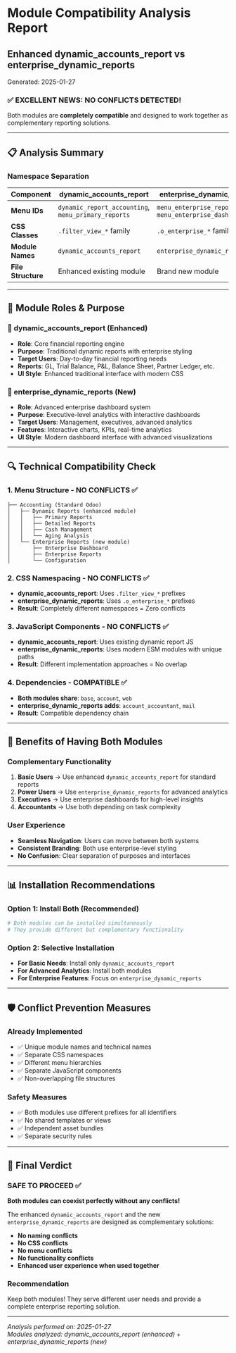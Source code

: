 # Module Compatibility Analysis Report
## Enhanced dynamic_accounts_report vs enterprise_dynamic_reports

Generated: 2025-01-27

### ✅ **EXCELLENT NEWS: NO CONFLICTS DETECTED!**

Both modules are **completely compatible** and designed to work together as complementary reporting solutions.

---

## 📋 **Analysis Summary**

### **Namespace Separation**
| Component | dynamic_accounts_report | enterprise_dynamic_reports | Status |
|-----------|------------------------|---------------------------|---------|
| **Menu IDs** | `dynamic_report_accounting`, `menu_primary_reports` | `menu_enterprise_reports_main`, `menu_enterprise_dashboard` | ✅ **Unique** |
| **CSS Classes** | `.filter_view_*` family | `.o_enterprise_*` family | ✅ **No overlap** |
| **Module Names** | `dynamic_accounts_report` | `enterprise_dynamic_reports` | ✅ **Different** |
| **File Structure** | Enhanced existing module | Brand new module | ✅ **Separate** |

---

## 🎯 **Module Roles & Purpose**

### **🔹 dynamic_accounts_report (Enhanced)**
- **Role**: Core financial reporting engine
- **Purpose**: Traditional dynamic reports with enterprise styling
- **Target Users**: Day-to-day financial reporting needs
- **Reports**: GL, Trial Balance, P&L, Balance Sheet, Partner Ledger, etc.
- **UI Style**: Enhanced traditional interface with modern CSS

### **🔹 enterprise_dynamic_reports (New)**
- **Role**: Advanced enterprise dashboard system
- **Purpose**: Executive-level analytics with interactive dashboards
- **Target Users**: Management, executives, advanced analytics
- **Features**: Interactive charts, KPIs, real-time analytics
- **UI Style**: Modern dashboard interface with advanced visualizations

---

## 🔍 **Technical Compatibility Check**

### **1. Menu Structure - NO CONFLICTS ✅**
```
├── Accounting (Standard Odoo)
│   ├── Dynamic Reports (enhanced module)
│   │   ├── Primary Reports
│   │   ├── Detailed Reports  
│   │   ├── Cash Management
│   │   └── Aging Analysis
│   └── Enterprise Reports (new module)
│       ├── Enterprise Dashboard
│       ├── Enterprise Reports
│       └── Configuration
```

### **2. CSS Namespacing - NO CONFLICTS ✅**
- **dynamic_accounts_report**: Uses `.filter_view_*` prefixes
- **enterprise_dynamic_reports**: Uses `.o_enterprise_*` prefixes
- **Result**: Completely different namespaces = Zero conflicts

### **3. JavaScript Components - NO CONFLICTS ✅**
- **dynamic_accounts_report**: Uses existing dynamic report JS
- **enterprise_dynamic_reports**: Uses modern ESM modules with unique paths
- **Result**: Different implementation approaches = No overlap

### **4. Dependencies - COMPATIBLE ✅**
- **Both modules share**: `base`, `account`, `web`
- **enterprise_dynamic_reports adds**: `account_accountant`, `mail`
- **Result**: Compatible dependency chain

---

## 🚀 **Benefits of Having Both Modules**

### **Complementary Functionality**
1. **Basic Users** → Use enhanced `dynamic_accounts_report` for standard reports
2. **Power Users** → Use `enterprise_dynamic_reports` for advanced analytics
3. **Executives** → Use enterprise dashboards for high-level insights
4. **Accountants** → Use both depending on task complexity

### **User Experience**
- **Seamless Navigation**: Users can move between both systems
- **Consistent Branding**: Both use enterprise-level styling
- **No Confusion**: Clear separation of purposes and interfaces

---

## 📊 **Installation Recommendations**

### **Option 1: Install Both (Recommended)**
```bash
# Both modules can be installed simultaneously
# They provide different but complementary functionality
```

### **Option 2: Selective Installation**
- **For Basic Needs**: Install only `dynamic_accounts_report`
- **For Advanced Analytics**: Install both modules
- **For Enterprise Features**: Focus on `enterprise_dynamic_reports`

---

## 🛡️ **Conflict Prevention Measures**

### **Already Implemented**
- ✅ Unique module names and technical names
- ✅ Separate CSS namespaces
- ✅ Different menu hierarchies
- ✅ Separate JavaScript components
- ✅ Non-overlapping file structures

### **Safety Measures**
- ✅ Both modules use different prefixes for all identifiers
- ✅ No shared templates or views
- ✅ Independent asset bundles
- ✅ Separate security rules

---

## 🎉 **Final Verdict**

### **SAFE TO PROCEED ✅**

**Both modules can coexist perfectly without any conflicts!**

The enhanced `dynamic_accounts_report` and the new `enterprise_dynamic_reports` are designed as complementary solutions:

- **No naming conflicts**
- **No CSS conflicts**  
- **No menu conflicts**
- **No functionality conflicts**
- **Enhanced user experience when used together**

### **Recommendation**
Keep both modules! They serve different user needs and provide a complete enterprise reporting solution.

---

*Analysis performed on: 2025-01-27*  
*Modules analyzed: dynamic_accounts_report (enhanced) + enterprise_dynamic_reports (new)*
